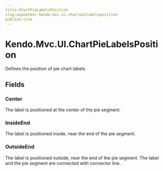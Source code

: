 ```yaml
---
title:ChartPieLabelsPosition
slug:aspnetmvc-kendo.mvc.ui.chartpielabelsposition
publish:true
---
```


# Kendo.Mvc.UI.ChartPieLabelsPosition
Defines the position of pie chart labels.

## Fields
### Center
The label is positioned at the center of the pie segment.
### InsideEnd
The label is positioned inside, near the end of the pie segment.
### OutsideEnd
The label is positioned outside, near the end of the pie segment.
            The label and the pie segment are connected with connector line.




